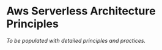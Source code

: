 # Aws Serverless Architecture Principles

_To be populated with detailed principles and practices._
